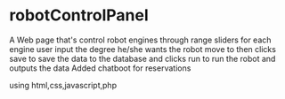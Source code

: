 # robotControlPanel

A Web page that's control robot engines through range sliders for each engine user input the degree he/she wants the robot move to then clicks save to save the data to the database and clicks run to run the robot and outputs the data
 Added chatboot for reservations 

using html,css,javascript,php

